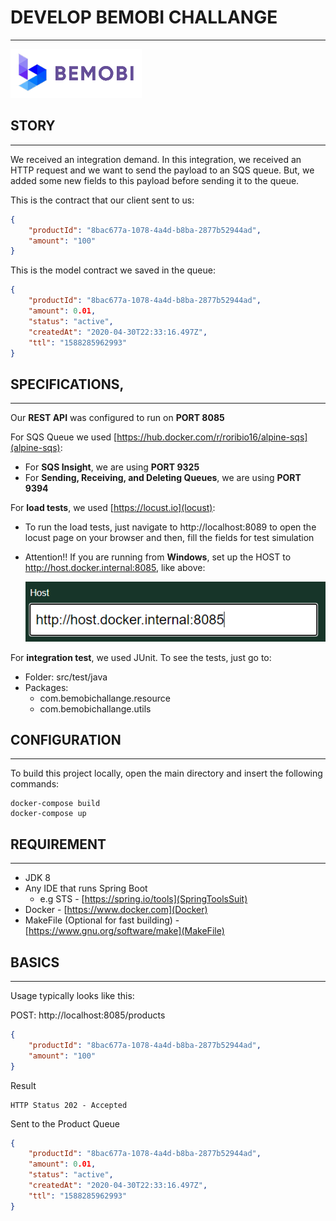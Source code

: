 # DEVELOP BEMOBI CHALLANGE
---
![Screenshot](imgs/bemobi-logo.PNG)


## STORY
---
We received an integration demand. In this integration, we received an HTTP request and we want to send the payload to an SQS queue. But, we added some new fields to this payload before sending it to the queue.

This is the contract that our client sent to us:
```json
{
    "productId": "8bac677a-1078-4a4d-b8ba-2877b52944ad",
    "amount": "100"
}
```
This is the model contract we saved in the queue:
```json
{
    "productId": "8bac677a-1078-4a4d-b8ba-2877b52944ad",
    "amount": 0.01,
    "status": "active",
    "createdAt": "2020-04-30T22:33:16.497Z",
    "ttl": "1588285962993"
}
```



## SPECIFICATIONS,
---
Our **REST API** was configured to run on **PORT 8085**

For SQS Queue we used [https://hub.docker.com/r/roribio16/alpine-sqs](alpine-sqs):

- For **SQS Insight**, we are using **PORT 9325**
- For **Sending, Receiving, and Deleting Queues**, we are using **PORT 9394**

For **load tests**, we used [https://locust.io](locust):

- To run the load tests, just navigate to http://localhost:8089 to open the locust page on your browser and then, fill the fields for test simulation
- Attention!! If you are running from **Windows**, set up the HOST to http://host.docker.internal:8085, like above:

    ![Screenshot](imgs/locust.PNG)

For **integration test**, we used JUnit. To see the tests, just go to:

- Folder: src/test/java
- Packages:
    - com.bemobichallange.resource
    - com.bemobichallange.utils



## CONFIGURATION
---
To build this project locally, open the main directory and insert the following commands:

```
docker-compose build
docker-compose up
```



## REQUIREMENT
---
- JDK 8
- Any IDE that runs Spring Boot
    - e.g STS - [https://spring.io/tools](SpringToolsSuit)
- Docker - [https://www.docker.com](Docker)
- MakeFile (Optional for fast building) - [https://www.gnu.org/software/make](MakeFile)



## BASICS
---
Usage typically looks like this:

POST: http://localhost:8085/products
```json
{
    "productId": "8bac677a-1078-4a4d-b8ba-2877b52944ad",
    "amount": "100"
}
```

Result
```
HTTP Status 202 - Accepted
```

Sent to the Product Queue
```json
{
    "productId": "8bac677a-1078-4a4d-b8ba-2877b52944ad",
    "amount": 0.01,
    "status": "active",
    "createdAt": "2020-04-30T22:33:16.497Z",
    "ttl": "1588285962993"
}
```